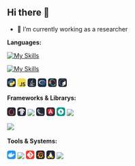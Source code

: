 ## Hi there 👋

<!--
**adrian-willi/adrian-willi** is a ✨ _special_ ✨ repository because its `README.md` (this file) appears on your GitHub profile.

Here are some ideas to get you started:

- 🔭 I’m currently working on ...
- 🌱 I’m currently learning ...
- 👯 I’m looking to collaborate on ...
- 🤔 I’m looking for help with ...
- 💬 Ask me about ...
- 📫 How to reach me: ...
- 😄 Pronouns: ...
- ⚡ Fun fact: ...
-->
- 🔭 I’m currently working as a researcher

**Languages:**  

[![My Skills](https://skillicons.dev/icons?i=js,html,css,wasm)](https://skillicons.dev)

[![My Skills](https://skillicons.dev/icons?i=js,html,css,wasm&size=32)](https://skillicons.dev)


<code><img height="20" src="https://github.com/tandpfun/skill-icons/blob/main/icons/Python-Dark.svg"></code>
<code><img height="20" src="https://github.com/tandpfun/skill-icons/blob/main/icons/JavaScript.svg"></code>
<code><img height="20" src="https://github.com/tandpfun/skill-icons/blob/main/icons/Java-Dark.svg"></code>
<code><img height="20" src="https://github.com/tandpfun/skill-icons/blob/main/icons/R-Dark.svg"></code>
<code><img height="20" src="https://github.com/tandpfun/skill-icons/blob/main/icons/Octave-Dark.svg"></code>
<code><img height="20" src="https://github.com/tandpfun/skill-icons/blob/main/icons/Bash-Dark.svg"></code>

**Frameworks & Librarys:**  

<code><img height="20" src="https://github.com/tandpfun/skill-icons/blob/main/icons/PyTorch-Dark.svg"></code>
<code><img height="20" src="https://github.com/tandpfun/skill-icons/blob/main/icons/TensorFlow-Dark.svg"></code>
<code><img height="20" src="https://github.com/tandpfun/skill-icons/blob/main/icons/OpenCV-Dark.svg"></code>
<code><img height="20" src="https://github.com/tandpfun/skill-icons/blob/main/icons/Flask-Dark.svg"></code>
<code><img height="20" src="https://github.com/tandpfun/skill-icons/blob/main/icons/Angular-Dark.svg"></code>
<code><img height="20" src="https://github.com/tandpfun/skill-icons/blob/main/icons/FastAPI.svg"></code>
<code><img height="20" src="https://github.com/tandpfun/skill-icons/blob/main/icons/ScikitLearn-Dark.svg"></code>

<code><img height="20" src="https://github.com/tandpfun/skill-icons/blob/main/icons/ScikitLearn-Dark.svg"></code>

**Tools & Systems:**  

<code><img height="20" src="https://github.com/tandpfun/skill-icons/blob/main/icons/Docker.svg"></code>
<code><img height="20" src="https://github.com/wandb/assets/blob/main/wandb-dots-logo.svg"></code>
<code><img height="20" src="https://github.com/tandpfun/skill-icons/blob/main/icons/Git.svg"></code>
<code><img height="20" src="https://github.com/tandpfun/skill-icons/blob/main/icons/Grafana-Dark.svg"></code>
<code><img height="20" src="https://github.com/tandpfun/skill-icons/blob/main/icons/Linux-Dark.svg"></code>
<code><img height="20" src="https://github.com/tandpfun/skill-icons/blob/main/icons/Windows-Dark.svg"></code>





